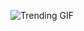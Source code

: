 

<!-- GIF_SECTION -->
![Trending GIF](https://media4.giphy.com/media/v1.Y2lkPThiYjIxNzcydzU5bWF1NmtzeWxrbHh0ZDNyaW9wYXJ1dzNmMDl1cTI1ODF0OGh5dyZlcD12MV9naWZzX3NlYXJjaCZjdD1n/gyoipv2u40ekqz89Rk/giphy.gif)
<!-- END_GIF_SECTION -->
